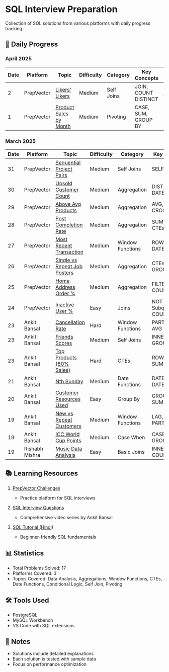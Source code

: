 # SQL Interview Preparation
Collection of SQL solutions from various platforms with daily progress tracking.

## 📆 Daily Progress

### April 2025
| Date | Platform | Topic | Difficulty | Category | Key Concepts | Review |
|------|----------|-------|------------|-----------|-------------|---------|
| 2 | PrepVector | [Likers' Likers](./prepvector/sql/10_LikersLiker.sql) | Medium | Self Joins | JOIN, COUNT DISTINCT | [📝](./prepvector/explanation/10_LikersLiker.md)
| 1 | PrepVector | [Product Sales by Month](./prepvector/sql/9_ProductSalesByMonth.sql) | Medium | Pivoting | CASE, SUM, GROUP BY | [📝](./prepvector/explanation/9_ProductSalesByMonth.md)

### March 2025
| Date | Platform | Topic | Difficulty | Category | Key Concepts |  Explanation |
|------|----------|-------|------------|----------|------------|-------------|
| 31 | PrepVector | [Sequential Project Pairs](./prepvector/sql/8_SequentialProjectPairs.sql) | Medium | Self Joins | SELF JOIN | [📝](./prepvector/explanation/8_SequentialProjectPairs.md)
| 30 | PrepVector | [Upsold Customer Count](./prepvector/sql/7_UpsoldCustomerCount.sql) | Medium | Aggregation | DISTINCT, DATE, CTE | [📝](./prepvector/explanation/7_UpsoldCustomerCount.md)
| 29 | PrepVector | [Above Avg Products](./prepvector/sql/6_AboveAvgProductPrices.sql) | Medium | Aggregation | AVG, CTE, CROSS JOIN | [📝](./prepvector/explanation/6_AboveAvgProductPrices.md)
| 28 | PrepVector | [Post Completion Rate](./prepvector/sql/5_PostCompletionRateAnalysis.sql) | Medium | Aggregation | SUM, CASE, CTEs |[📝](./prepvector/explanation/5_PostCompletionRateAnalysis.md)
| 27 | PrepVector | [Most Recent Transaction](./prepvector/sql/4_MostRecentTransaction.sql) | Medium | Window Functions | ROW_NUMBER, DATE, CTE |[📝](./prepvector/explanation/4_MostRecentTransaction.md)
| 26 | PrepVector | [Single vs Repeat Job Posters](./prepvector/sql/3_SingleVsRepeatJobPosters.sql) | Medium | Aggregation| CTEs, CASE, GROUP BY | [📝](./prepvector/explanation/3_SingleVsRepeatJobPosters.md)
| 25 | PrepVector | [Home Address Order %](./prepvector/sql/2_HomeAddressOrderPercent.sql) | Medium | Aggregation | FILTER, COUNT, JOIN |[📝](./prepvector/explanation/2_HomeAddressOrderPercent.md)
| 24 | PrepVector | [Inactive User %](./prepvector/sql/1_InactiveUsersPercentage.sql) | Easy | Joins | NOT IN, Subquery, COUNT |[📝](./prepvector/explanation/1_InactiveUsersPercentage.md)
| 23 | Ankit Bansal | [Cancellation Rate](./youtube/2_AnkitBansal/sql/7_trips_and_users.sql) | Hard | Window Functions | PARTITION BY, AVG |📝[](./youtube/2_AnkitBansal/explanation/7_trips_and_users.md) 
| 23 | Ankit Bansal | [Friends Scores](./youtube/2_AnkitBansal/sql/6_find_friends_scores.sql) | Medium | Self Joins | INNER JOIN, GROUP BY |[📝](./youtube/2_AnkitBansal/explanation/6_find_friends_scores.md)
| 23 | Ankit Bansal | [Top Products (80% Sales)](./youtube/2_AnkitBansal/sql/5_implement_pareto_principle.sql) | Hard | CTEs | ROW_NUMBER, SUM OVER |[📝](./youtube/2_AnkitBansal/explanation/5_implement_pareto_principle.md)
| 21 | Ankit Bansal | [Nth Sunday](./youtube/2_AnkitBansal/sql/4_nth_occurrence_of_sunday.sql) | Medium | Date Functions | DATEADD, DATEDIFF |[📝](./youtube/2_AnkitBansal/explanation/4_nth_occurrence_of_sunday.md)
| 20 | Ankit Bansal | [Customer Resources Used](./youtube/2_AnkitBansal/sql/3_employee_resources_used.sql) | Easy | Group By | GROUP BY, SUM |[📝](./youtube/2_AnkitBansal/explanation/3_employee_resources_used.md)
| 19 | Ankit Bansal | [New vs Repeat Customers](./youtube/2_AnkitBansal/sql/2_new_and_repeat_customers.sql) | Medium | Window Functions | LAG, LEAD, PARTITION |[📝](./youtube/2_AnkitBansal/explanation/2_new_and_repeat_customers.md)
| 19 | Ankit Bansal | [ICC World Cup Points](./youtube/2_AnkitBansal/sql/1_icc_world_cup.sql) | Medium | Case When | CASE, SUM, GROUP BY |[📝](./youtube/2_AnkitBansal/explanation/1_icc_world_cup.md)
| 19 | Rishabh Mishra | [Music Data Analysis](./rishabh-mishra/MusicAnalysis.sql) | Easy | Basic Joins | INNER JOIN, COUNT |

## 📚 Learning Resources

1. [PrepVector Challenges](https://challenges.prepvector.com/challenges/fe090a86-abf5-4e46-92b4-6fc5ce069bc3/questions)
   - Practice platform for SQL interviews

2. [SQL Interview Questions](https://www.youtube.com/playlist?list=PLBTZqjSKn0IeKBQDjLmzisazhqQy4iGkb)
   - Comprehensive video series by Ankit Bansal

3. [SQL Tutorial (Hindi)](https://www.youtube.com/playlist?list=PLdOKnrf8EcP17p05q13WXbHO5Z_JfXNpw)
   - Beginner-friendly SQL fundamentals

## 📊 Statistics
- Total Problems Solved: 17
- Platforms Covered: 3
- Topics Covered: Data Analysis, Aggregations, Window Functions, CTEs, Date Functions, Conditional Logic, Self Join, Pivoting

## 🛠️ Tools Used
- PostgreSQL
- MySQL Workbench
- VS Code with SQL extensions

## 📝 Notes
- Solutions include detailed explanations
- Each solution is tested with sample data
- Focus on performance optimization